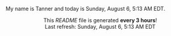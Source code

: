 My name is Tanner and today is Sunday, August 6, 5:13 AM EDT.

<p align="center">This <i>README</i> file is generated <b>every 3 hours</b>!</br>Last refresh: Sunday, August 6, 5:13 AM EDT<br /></p>
